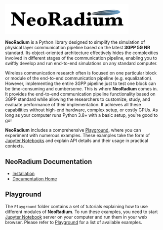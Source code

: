 <img src="NeoRadium.png" alt="NeoRadium" width="400px"/>

**NeoRadium** is a Python library designed to simplify the simulation of physical layer communication pipeline based on the latest **3GPP 5G NR** standard. Its object-oriented architecture effectively hides the complexities involved in different stages of the communication pipeline, enabling you to swiftly develop and run end-to-end simulations on any standard computer.

Wireless communication research often is focused on one particular block or module of the end-to-end communication pipeline (e.g. equalization). However, implementing the entire 3GPP pipeline just to test one block can be time-consuming and cumbersome. This is where **NeoRadium** comes in. It provides the end-to-end communication pipeline functionality based on 3GPP standard while allowing the researchers to customize, study, and evaluate performance of their implementation. It achieves all these capabilities without high-end hardware, complex setup, or costly GPUs. As long as your computer runs Python 3.8+ with a basic setup, you're good to go!

**NeoRadium** includes a comprehensive [Playground](https://interdigitalinc.github.io/NeoRadium/html/source/Playground/Playground.html), where you can experiment with numerous examples. These examples take the form of [Jupyter Notebooks](https://jupyter.org) and explain API details and their usage in practical contexts.

## NeoRadium Documentation
* [Installation](https://interdigitalinc.github.io/NeoRadium/html/source/installation.html)
* [Documentation Home](https://interdigitalinc.github.io/NeoRadium/html/)

## Playground
The ``Playground`` folder contains a set of tutorials explaining how to use different modules of **NeoRadium**. To run these examples, you need to start [Jupyter Notebook](https://jupyter.org) server on your computer and run them in your web browser. Please refer to [Playground](https://interdigitalinc.github.io/NeoRadium/html/source/Playground/Playground.html) for a list of available examples.

